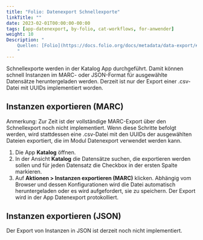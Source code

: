 ```yaml
---
title: "Folio: Datenexport Schnellexporte"
linkTitle: ""
date: 2023-02-01T00:00:00-00:00
tags: [app-datenexport, by-folio, cat-workflows, for-anwender]
weight: 10
Description: "
    Quellen: [Folio](https://docs.folio.org/docs/metadata/data-export/#quick-exports) & [GBV](https://info.gbv.de/display/FOLIOGBVEXTERN/Folio:+Datenexport+Schnellexporte)
    "
---
```


Schnellexporte werden in der Katalog App durchgeführt. Damit können schnell Instanzen im MARC- oder JSON-Format für ausgewählte Datensätze heruntergeladen werden. Derzeit ist nur der Export einer .csv-Datei mit UUIDs implementiert worden.

## Instanzen exportieren (MARC)

Anmerkung: Zur Zeit ist der vollständige MARC-Export über den Schnellexport noch nicht implementiert. Wenn diese Schritte befolgt werden, wird stattdessen eine .csv-Datei mit den UUIDs der ausgewählten Dateien exportiert, die im Modul Datenexport verwendet werden kann.

1.  Die App **Katalog** öffnen.
2.  In der Ansicht **Katalog** die Datensätze suchen, die exportieren werden sollen und für jeden Datensatz die Checkbox in der ersten Spalte markieren.
3.  Auf **Aktionen > Instanzen exportieren (MARC)** klicken. Abhängig vom Browser und dessen Konfigurationen wird die Datei automatisch heruntergeladen oder es wird aufgefordert, sie zu speichern. Der Export wird in der App Datenexport protokolliert.

## Instanzen exportieren (JSON)

Der Export von Instanzen in JSON ist derzeit noch nicht implementiert.
